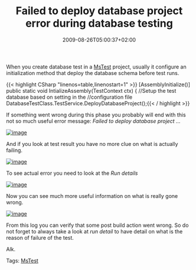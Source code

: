 ﻿---
title: "Failed to deploy database project error during database testing"
description: ""
date: 2009-08-26T05:00:37+02:00
draft: false
tags: [MsTest,Visual Studio]
categories: [Visual Studio]
---
When you create database test in a [MsTest](http://en.wikipedia.org/wiki/MSTest) project, usually it configure an initialization method that deploy the database schema before test runs.

{{< highlight CSharp "linenos=table,linenostart=1" >}}
[AssemblyInitialize()]
public static void IntializeAssembly(TestContext ctx)
{
    //Setup the test database based on setting in the
    //configuration file
    DatabaseTestClass.TestService.DeployDatabaseProject();{{< / highlight >}}

<!-- Code inserted with Steve Dunn's Windows Live Writer Code Formatter Plugin.  http://dunnhq.com -->

If something went wrong during this phase you probably will end with this not so much useful error message: *Failed to deploy database project ...*

[![image](https://www.codewrecks.com/blog/wp-content/uploads/2009/08/image-thumb27.png "image")](https://www.codewrecks.com/blog/wp-content/uploads/2009/08/image27.png)

And if you look at test result you have no more clue on what is actually failing.

[![image](https://www.codewrecks.com/blog/wp-content/uploads/2009/08/image-thumb28.png "image")](https://www.codewrecks.com/blog/wp-content/uploads/2009/08/image28.png)

To see actual error you need to look at the *Run details*

[![image](https://www.codewrecks.com/blog/wp-content/uploads/2009/08/image-thumb29.png "image")](https://www.codewrecks.com/blog/wp-content/uploads/2009/08/image29.png)

Now you can see much more useful information on what is really gone wrong.

[![image](https://www.codewrecks.com/blog/wp-content/uploads/2009/08/image-thumb30.png "image")](https://www.codewrecks.com/blog/wp-content/uploads/2009/08/image30.png)

From this log you can verify that some post build action went wrong. So do not forget to always take a look at *run detail* to have detail on what is the reason of failure of the test.

Alk.

Tags: [MsTest](http://technorati.com/tag/MsTest)
